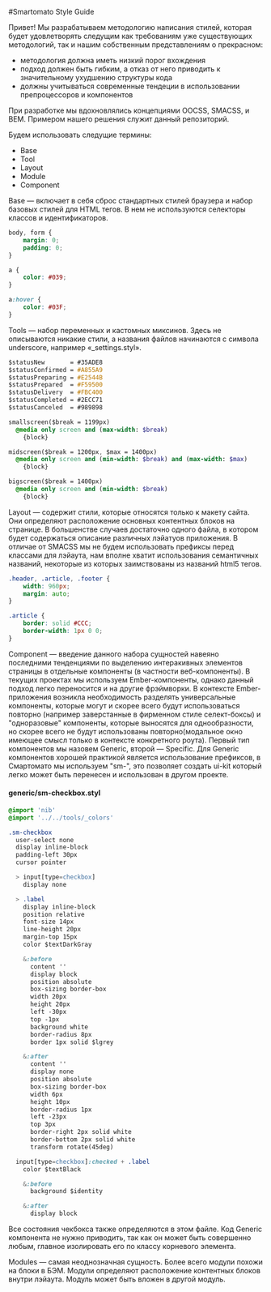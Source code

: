 #Smartomato Style Guide

Привет! Мы разрабатываем методологию написания стилей, которая будет удовлетворять следущим как требованиям уже существующих методологий, так и нашим собственным представлениям о прекрасном:

* методология должна иметь низкий порог вхождения
* подход должен быть гибким, а отказ от него приводить к значительному ухудшению структуры кода
* должны учитываться современные тендеции в использовании препроцессоров и компонентов

При разработке мы вдохновлялись концепциями OOCSS, SMACSS, и BEM. Примером нашего решения служит данный репозиторий.

Будем использовать следущие термины:
* Base
* Tool
* Layout
* Module
* Component

Base — включает в себя сброс стандартных стилей браузера и набор базовых стилей для HTML тегов. В нем не используются селекторы классов и идентификаторов.
```css
body, form {
    margin: 0;
    padding: 0;
}

a {
    color: #039;
}

a:hover {
    color: #03F;
}
```

Tools — набор переменных и кастомных миксинов. Здесь не описываются никакие стили, а названия файлов начинаются с символа underscore, например «_settings.styl».

```sass
$statusNew       = #35ADE8
$statusConfirmed = #A855A9
$statusPreparing = #E2544B
$statusPrepared  = #F59500
$statusDelivery  = #FBC400
$statusCompleted = #2ECC71
$statusCanceled  = #989898

smallscreen($break = 1199px)
  @media only screen and (max-width: $break)
    {block}

midscreen($break = 1200px, $max = 1400px)
  @media only screen and (min-width: $break) and (max-width: $max)
    {block}

bigscreen($break = 1400px)
  @media only screen and (min-width: $break)
    {block}

```

Layout — содержит стили, которые относятся только к макету сайта. Они определяют расположение основных контентных блоков на странице. В большенстве случаев достаточно одного файла, в котором будет содержаться описание различных лэйатуов приложения. В отличае от SMACSS мы не будем использовать префиксы перед классами для лэйаута, нам вполне хватит использования семантичных названий, некоторые из которых заимствованы из названий html5 тегов.

```css
.header, .article, .footer {
    width: 960px;
    margin: auto;
}

.article {
    border: solid #CCC;
    border-width: 1px 0 0;
}

```

Component — введение данного набора сущностей навеяно последними тенденциями по выделению интеракивных элементов страницы в отдельные компоненты (в частности веб-компоненты). В текущих проектах мы используем Ember-компоненты, однако данный подход легко переносится и на другие фрэймворки. В контексте Ember-приложения возникла необходимость разделять универсальные компоненты, которые могут и скорее всего будут использоваться повторно (например заверстанные  в фирменном стиле селект-боксы) и "одноразовые" компоненты, которые выносятся для однообразности, но скорее всего не будут использованы повторно(модальное окно имеющее смысл только в контексте конкретного роута). Первый тип компонентов мы назовем Generic, второй — Specific. Для Generic компонентов хорошей практикой является использование префиксов, в Смартомато мы используем "sm-", это позволяет создать ui-kit который легко может быть перенесен и использован в другом проекте.

#### generic/sm-checkbox.styl
```sass
@import 'nib'
@import '../../tools/_colors'

.sm-checkbox
  user-select none
  display inline-block
  padding-left 30px
  cursor pointer

  > input[type=checkbox]
    display none

  > .label
    display inline-block
    position relative
    font-size 14px
    line-height 20px
    margin-top 15px
    color $textDarkGray

    &:before
      content ''
      display block
      position absolute
      box-sizing border-box
      width 20px
      height 20px
      left -30px
      top -1px
      background white
      border-radius 8px
      border 1px solid $lgrey

    &:after
      content ''
      display none
      position absolute
      box-sizing border-box
      width 6px
      height 10px
      border-radius 1px
      left -23px
      top 3px
      border-right 2px solid white
      border-bottom 2px solid white
      transform rotate(45deg)

  input[type=checkbox]:checked + .label
    color $textBlack

    &:before
      background $identity

    &:after
      display block


```
Все состояния чекбокса также определяются в этом файле. Код Generic компонента не нужно приводить, так как он может быть совершенно любым, главное изолировать его по классу корневого элемента.

Modules — самая неоднозначная сущность. Более всего модули похожи на блоки в БЭМ. Модули определяют расположение контентных блоков внутри лэйаута. Модуль может быть вложен в другой модуль.
